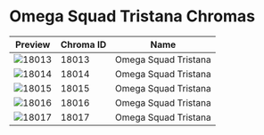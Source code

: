 # Omega Squad Tristana Chromas

| Preview | Chroma ID | Name |
|---------|-----------|------|
| ![18013](https://raw.communitydragon.org/latest/plugins/rcp-be-lol-game-data/global/default/v1/champion-chroma-images/18/18013.png) | 18013 | Omega Squad Tristana |
| ![18014](https://raw.communitydragon.org/latest/plugins/rcp-be-lol-game-data/global/default/v1/champion-chroma-images/18/18014.png) | 18014 | Omega Squad Tristana |
| ![18015](https://raw.communitydragon.org/latest/plugins/rcp-be-lol-game-data/global/default/v1/champion-chroma-images/18/18015.png) | 18015 | Omega Squad Tristana |
| ![18016](https://raw.communitydragon.org/latest/plugins/rcp-be-lol-game-data/global/default/v1/champion-chroma-images/18/18016.png) | 18016 | Omega Squad Tristana |
| ![18017](https://raw.communitydragon.org/latest/plugins/rcp-be-lol-game-data/global/default/v1/champion-chroma-images/18/18017.png) | 18017 | Omega Squad Tristana |